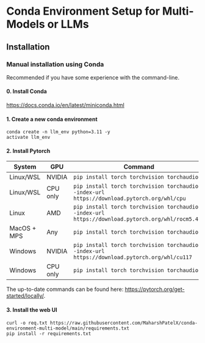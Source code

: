 # Conda Environment Setup for Multi-Models or LLMs

## Installation

### Manual installation using Conda

Recommended if you have some experience with the command-line.

#### 0. Install Conda

https://docs.conda.io/en/latest/miniconda.html

#### 1. Create a new conda environment

```
conda create -n llm_env python=3.11 -y
activate llm_env
```

#### 2. Install Pytorch

| System | GPU | Command |
|--------|---------|---------|
| Linux/WSL | NVIDIA | `pip install torch torchvision torchaudio` |
| Linux/WSL | CPU only | `pip install torch torchvision torchaudio --index-url https://download.pytorch.org/whl/cpu` |
| Linux | AMD | `pip install torch torchvision torchaudio --index-url https://download.pytorch.org/whl/rocm5.4.2` |
| MacOS + MPS | Any | `pip install torch torchvision torchaudio` |
| Windows | NVIDIA | `pip install torch torchvision torchaudio --index-url https://download.pytorch.org/whl/cu117` |
| Windows | CPU only | `pip install torch torchvision torchaudio` |

The up-to-date commands can be found here: https://pytorch.org/get-started/locally/. 

#### 3. Install the web UI

```
curl -o req.txt https://raw.githubusercontent.com/MaharshPatelX/conda-environment-multi-model/main/requirements.txt
pip install -r requirements.txt
```
